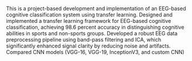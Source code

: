 This is a project-based development and implementation of an EEG-based cognitive classification system using transfer learning.
Designed and implemented a transfer learning framework for EEG-based cognitive classification, achieving 98.6 percent accuracy in distinguishing cognitive abilities in sports and non-sports groups.
Developed a robust EEG data preprocessing pipeline using band-pass filtering and ICA, which significantly enhanced signal clarity by reducing noise and artifacts.
Compared CNN models (VGG-16, VGG-19, InceptionV3, and custom CNN)

